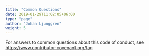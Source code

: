 ```yaml
---
title: "Common Questions"
date: 2019-01-29T11:02:05+06:00
type: "page"
author: "Johan Ljunggren"
weight: 5
---
```


For answers to common questions about this code of conduct, see https://www.contributor-covenant.org/faq
